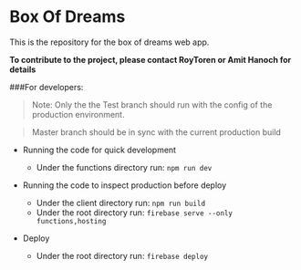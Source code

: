 # Box Of Dreams
This is the repository for the box of dreams web app.

**To contribute to the project, please contact RoyToren or Amit Hanoch for details**
  
###For developers:
> Note: Only the the Test branch should run with the config of the production environment.

> Master branch should be in sync with the current production build
- Running the code for quick development
    - Under the functions directory run: ``` npm run dev ```

- Running the code to inspect production before deploy
    - Under the client directory run: ``` npm run build ```
    - Under the root directory run: ``` firebase serve --only functions,hosting ```

- Deploy
    -  Under the root directory run: ``` firebase deploy ```